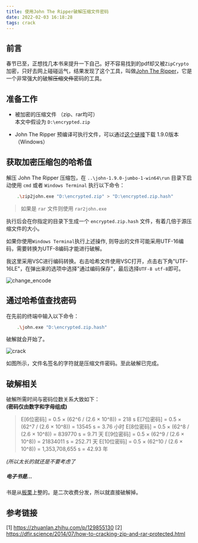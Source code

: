 ```yaml
---
title: 使用John The Ripper破解压缩文件密码
date: 2022-02-03 16:18:28
tags: crack
---
```


## 前言

春节已至，正想找几本书来提升一下自己。好不容易找到的pdf却又被`ZipCrypto`加密，只好去网上碰碰运气，结果发现了这个工具，叫做[John The Ripper](https://www.openwall.com/john/)，它是一个非常强大的破解~~压缩文件~~密码的工具。

## 准备工作

- 被加密的压缩文件 （zip、rar均可）  
  本文中假设为 `D:\encrypted.zip`

- John The Ripper 预编译可执行文件，可以通过[这个链接](https://www.openwall.com/john/k/john-1.9.0-jumbo-1-win64.zip)下载 1.9.0版本 （Windows）  

## 获取加密压缩包的哈希值

解压 John The Ripper 压缩包，在 `..\john-1.9.0-jumbo-1-win64\run` 目录下启动使用 `cmd` 或者 `Windows Terminal` 执行以下命令：

```bash
    .\zip2john.exe "D:\encrypted.zip" > "D:\encrypted.zip.hash"
```

> 如果是 `rar` 文件则使用 `rar2john.exe`

执行后会在你指定的目录下生成一个 `encrypted.zip.hash` 文件，有着几倍于源压缩文件的大小。

如果你使用`Windows Terminal`执行上述操作, 则导出的文件可能采用UTF-16编码，需要转换为UTF-8编码才能进行破解。

我这里采用VSC进行编码转换。右击哈希文件使用VSC打开，点击右下角"UTF-16LE"，在弹出来的选项中选择"通过编码保存"，最后选择`UTF-8 utf-8`即可。

![change_encode](change_encode.png)

## 通过哈希值查找密码

在先前的终端中输入以下命令：

```bash
    .\john.exe "D:\encrypted.zip.hash"
```

破解就会开始了。

![crack](crack.png)

如图所示，文件名签名的字符就是压缩文件密码。至此破解已完成。

## 破解相关

破解所需时间与密码位数关系大致如下：  
**(密码仅由数字和字母组成)**

> E[6位密码] = 0.5 × (62^6 / (2.6 × 10^8)) = 218 s
  E[7位密码] = 0.5 × (62^7 / (2.6 × 10^8)) = 13545 s = 3.76 小时
  E[8位密码] = 0.5 × (62^8 / (2.6 × 10^8)) = 839770 s = 9.71 天
  E[9位密码] = 0.5 × (62^9 / (2.6 × 10^8)) = 21834011 s = 252.71 天
  E[10位密码] = 0.5 × (62^10 / (2.6 × 10^8)) = 1,353,708,655 s = 42.93 年

*(所以太长的就还是不要考虑了*

##### 电子书是...

书是从[板栗](http://blogss.cn/)上整的。是二次收费分发，所以就直接破解掉。

## 参考链接

[1] <https://zhuanlan.zhihu.com/p/129855130>
[2] <https://dfir.science/2014/07/how-to-cracking-zip-and-rar-protected.html>
